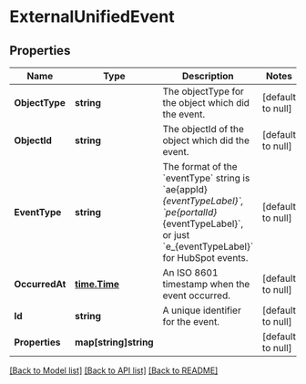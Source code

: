 # ExternalUnifiedEvent

## Properties
Name | Type | Description | Notes
------------ | ------------- | ------------- | -------------
**ObjectType** | **string** | The objectType for the object which did the event. | [default to null]
**ObjectId** | **string** | The objectId of the object which did the event. | [default to null]
**EventType** | **string** | The format of the &#x60;eventType&#x60; string is &#x60;ae{appId}_{eventTypeLabel}&#x60;, &#x60;pe{portalId}_{eventTypeLabel}&#x60;, or just &#x60;e_{eventTypeLabel}&#x60; for HubSpot events. | [default to null]
**OccurredAt** | [**time.Time**](time.Time.md) | An ISO 8601 timestamp when the event occurred. | [default to null]
**Id** | **string** | A unique identifier for the event. | [default to null]
**Properties** | **map[string]string** |  | [default to null]

[[Back to Model list]](../README.md#documentation-for-models) [[Back to API list]](../README.md#documentation-for-api-endpoints) [[Back to README]](../README.md)

